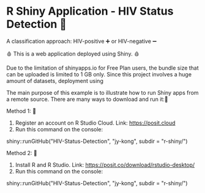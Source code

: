 # R Shiny Application - HIV Status Detection 🦠
  A classification approach: HIV-positive ➕ or HIV-negative ➖





🩸 This is a web application deployed using Shiny. 🩸
 
 Due to the limitation of shinyapps.io for Free Plan users, the bundle size that can be uploaded is limited to 1 GB only.
 Since this project involves a huge amount of datasets, deployment using 

The main purpose of this example is to illustrate how to run Shiny apps from a remote source. 
There are many ways to download and run it:🔎




Method 1: 📖
1) Register an account on R Studio Cloud.
   Link: https://posit.cloud
2) Run this command on the console: 

shiny::runGitHub("HIV-Status-Detection", "jy-kong", subdir = "r-shiny/")


Method 2: 📖
1) Install R and R Studio.
   Link: https://posit.co/download/rstudio-desktop/
2) Run this command on the console: 

shiny::runGitHub("HIV-Status-Detection", "jy-kong", subdir = "r-shiny/")
